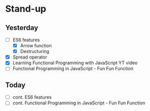# Stand-up

## Yesterday

- [ ] ES6 features
  - [x] Arrow function
  - [x] Destructuring
- [x] Spread operator
- [x] Learning Functional Programming with JavaScript YT video
- [ ] Functional Programming in JavaScript - Fun Fun Function

## Today

- [ ] cont. ES6 features
- [ ] cont. Functional Programming in JavaScript - Fun Fun Function
